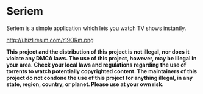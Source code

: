 


  
 

# Seriem
Seriem is a simple application which lets you watch TV shows instantly.


http://i.hizliresim.com/r19ORm.png






**This project and the distribution of this project is not illegal, nor does it violate any DMCA laws. The use of this project, however, may be illegal in your area. Check your local laws and regulations regarding the use of torrents to watch potentially copyrighted content. The maintainers of this project do not condone the use of this project for anything illegal, in any state, region, country, or planet. Please use at your own risk.**

